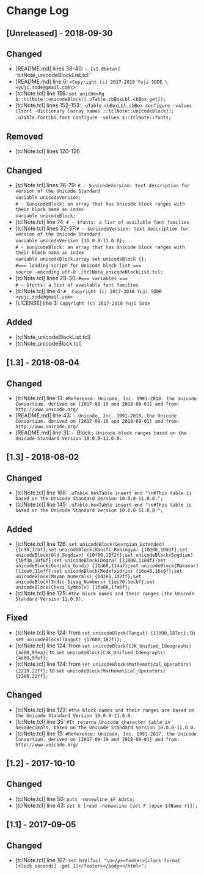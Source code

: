 # Change Log

## [Unreleased] - 2018-09-30
## Changed
- [README.md] lines 38-40: `- [v2.0beta+] `\`tclNote_unicodeBlockList.tcl\``
- [README.md] line 6: `>Copyright (c) 2017-2018 Yuji SODE \<yuji.sode@gmail.com\>  `
- [tclNote.tcl] line 156: `set unicHexRg $::tclNote::unicodeBlock([.uTable.cbBoxLbl.cbBox get]);`
- [tclNote.tcl] lines 152-153: `.uTable.cbBoxLbl.cbBox configure -values [lsort -dictionary [array names ::tclNote::unicodeBlock]];`  
  `.uTable.fontLbl.font configure -values $::tclNote::fonts;`

## Removed
- [tclNote.tcl] lines 120-126

## Changed
- [tclNote.tcl] lines 76-79: `# - $unicodeVersion: text description for version of the Unicode Standard`  
  `variable unicodeVersion;`  
  `# - $unicodeBlock: an array that has Unicode block ranges with their block name as index`  
  `variable unicodeBlock;`
- [tclNote.tcl] line 74: `# - $fonts: a list of available font families`
- [tclNote.tcl] lines 32-37:`# - $unicodeVersion: text description for version of the Unicode Standard`  
  `variable unicodeVersion {10.0.0-11.0.0};`  
  `# - $unicodeBlock: an array that has Unicode block ranges with their block name as index`  
  `variable unicodeBlock;array set unicodeBlock {};`  
  `#=== loading script for Unicode block list ===`  
  `source -encoding utf-8 ./tclNote_unicodeBlockList.tcl;`
- [tclNote.tcl] lines 29-30: `#=== variables ===`  
  `# - $fonts: a list of available font families`
- [tclNote.tcl] line 4: `#	Copyright (c) 2017-2018 Yuji SODE <yuji.sode@gmail.com>`
- [LICENSE] line 3: `Copyright (c) 2017-2018 Yuji Sode`

## Added
- [tclNote_unicodeBlockList.tcl]
- [tclNote_unicodeBlock.tcl]

## [1.3] - 2018-08-04
## Changed
- [tclNote.tcl] line 13: `#Reference: Unicode, Inc. 1991-2018. the Unicode Consortium. derived on [2017-08-19 and 2018-08-01] and from: http://www.unicode.org/`
- [README.md] line 43: `- Unicode, Inc. 1991-2018. the Unicode Consortium. derived on [2017-08-19 and 2018-08-01] and from: http://www.unicode.org/`
- [README.md] line 31: `- `Block`: Unicode block ranges based on the Unicode Standard Version 10.0.0-11.0.0.`

## [1.3] - 2018-08-02
## Changed
- [tclNote.tcl] line 166: `.uTable.hexTable insert end "\n#This table is based on the Unicode Standard Version 10.0.0-11.0.0.";`
- [tclNote.tcl] line 145: `.uTable.hexTable insert end "\n#This table is based on the Unicode Standard Version 10.0.0-11.0.0.";`

## Added
- [tclNote.tcl] line 126: `set unicodeBlock(Georgian_Extended) {1c90,1cbf};set unicodeBlock(Hanifi_Rohingya) {10d00,10d3f};set unicodeBlock(Old_Sogdian) {10f00,10f2f};set unicodeBlock(Sogdian) {10f30,10f6f};set unicodeBlock(Dogra) {11800,1184f};set unicodeBlock(Gunjala_Gondi) {11d60,11daf};set unicodeBlock(Makasar) {11ee0,11eff};set unicodeBlock(Medefaidrin) {16e40,16e9f};set unicodeBlock(Mayan_Numerals) {1d2e0,1d2ff};set unicodeBlock(Indic_Siyaq_Numbers) {1ec70,1ecbf};set unicodeBlock(Chess_Symbols) {1fa00,1fa6f};`
- [tclNote.tcl] line 125: `#the block names and their ranges (the Unicode Standard Version 11.0.0).`

## Fixed
- [tclNote.tcl] line 124: from `set unicodeBlock(Tangut) {17000,187ec};` to `set unicodeBlock(Tangut) {17000,187f1};`
- [tclNote.tcl] line 124: from `set unicodeBlock(CJK_Unified_Ideographs) {4e00,9fea};` to `set unicodeBlock(CJK_Unified_Ideographs) {4e00,9fef};`
- [tclNote.tcl] line 124: from `set unicodeBlock(Mathematical_Operators) {2220,22ff};` to `set unicodeBlock(Mathematical_Operators) {2200,22ff};`

## Changed
- [tclNote.tcl] line 123: `#the block names and their ranges are based on the Unicode Standard Version 10.0.0-11.0.0.`
- [tclNote.tcl] line 35: `#It returns Unicode character table in hexadecimals, based on the Unicode Standard Version 10.0.0-11.0.0.`
- [tclNote.tcl] line 13: `#Reference: Unicode, Inc. 1991-2017. the Unicode Consortium. derived on [2017-08-19 and 2018-08-01] and from: http://www.unicode.org/`

## [1.2] - 2017-10-10
## Changed
- [tclNote.tcl] line 50: `puts -nonewline $F $data;`
- [tclNote.tcl] line 43: `set X [read -nonewline [set F [open $fName r]]];`

## [1.1] - 2017-09-05
## Changed
- [tclNote.tcl] line 107: `set htmlTail "\n</p><footer>[clock format [clock seconds] -gmt 1]</footer></body></html>";`
